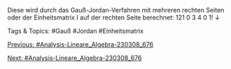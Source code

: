 Diese wird durch das Gauß-Jordan-Verfahren mit mehreren rechten Seiten oder der Einheitsmatrix I
auf der rechten Seite berechnet: 
121 0
3 4 0 1!
↓

   Tags & Topics:
   #Gauß
   #Jordan
   #Einheitsmatrix

[Previous: #Analysis-Lineare_Algebra-230308_676](Analysis-Lineare_Algebra-230308_676.md)

[Next: #Analysis-Lineare_Algebra-230308_676](Analysis-Lineare_Algebra-230308_676.md)